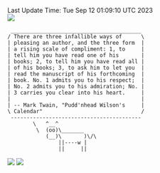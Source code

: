 Last Update Time: 
Tue Sep 12 01:09:10 UTC 2023
<br>![](https://img.shields.io/badge/%E5%A4%A7%E5%AE%B6-%E5%AE%89%E5%AE%89-green)<br>
```
 _________________________________________
/ There are three infallible ways of      \
| pleasing an author, and the three form  |
| a rising scale of compliment: 1, to     |
| tell him you have read one of his       |
| books; 2, to tell him you have read all |
| of his books; 3, to ask him to let you  |
| read the manuscript of his forthcoming  |
| book. No. 1 admits you to his respect;  |
| No. 2 admits you to his admiration; No. |
| 3 carries you clear into his heart.     |
|                                         |
| -- Mark Twain, "Pudd'nhead Wilson's     |
\ Calendar"                               /
 -----------------------------------------
        \   ^__^
         \  (oo)\_______
            (__)\       )\/\
                ||----w |
                ||     ||
```
![](https://github-readme-stats.vercel.app/api?username=chenlitw)
![](https://github-readme-stats.vercel.app/api/top-langs/?username=chenlitw)
